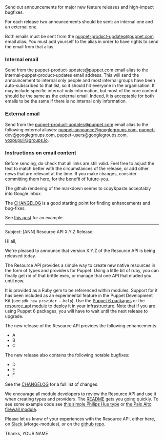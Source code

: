 Send out announcements for major new feature releases and high-impact bugfixes.

For each release two announcements should be sent: an internal one and an external one.

Both emails must be sent from the puppet-product-updates@puppet.com email alias. You must add yourself to the alias in order to have rights to send the email from that alias.

### Internal email
Send from the puppet-product-updates@puppet.com email alias to the internal-puppet-product-updates email address. This will send the announcement to internal only people and most internal groups have been auto-subscribed to that list, so it should hit everyone in the organisation. It may include specific internal-only information, but most of the core content should be the same as the external email. Indeed, it is acceptable for both emails to be the same if there is no internal only information.

### External email
Send from the puppet-product-updates@puppet.com email alias to the following external aliases: <puppet-announce@googlegroups.com>, <puppet-dev@googlegroups.com>, <puppet-users@googlegroups.com>, <voxpupuli@groups.io>.


### Instructions on email content
Before sending, do check that all links are still valid. Feel free to adjust the text to match better with the circumstances of the release, or add other news that are relevant at the time. If you make changes, consider committing them here, for the benefit of future-you.

The github rendering of the markdown seems to copy&paste acceptably into Google Inbox.

The [CHANGELOG](https://github.com/puppetlabs/puppet-resource_api/blob/master/CHANGELOG.md) is a good starting point for finding enhancements and bug-fixes.

See [this post](https://groups.google.com/d/msg/puppet-dev/1R9gwkEIxHU/adWXJ0NfCAAJ) for an example.

---

Subject: [ANN] Resource API X.Y.Z Release

Hi all,

We're pleased to announce that version X.Y.Z of the Resource API is being released today.

The Resource API provides a simple way to create new native resources in the form of types and providers for Puppet. Using a little bit of ruby, you can finally get rid of that brittle exec, or manage that one API that eluded you until now.

It is provided as a Ruby gem to be referenced within modules. Support for it has been included as an experimental feature in the Puppet Development Kit (see `pdk new provider --help`). Use the [Puppet 6 packages](https://puppet.com/blog/introducing-puppet-6) or the [resource_api module](https://forge.puppet.com/puppetlabs/resource_api) to deploy it in your infrastructure. Note that if you are using Puppet 6 packages, you will have to wait until the next release to upgrade.

The new release of the Resource API provides the following enhancements:

* A
* B
* C

The new release also contains the following notable bugfixes:

* D
* E
* F

See the [CHANGELOG](https://github.com/puppetlabs/puppet-resource_api/blob/master/CHANGELOG.md) for a full list of changes.

We encourage all module developers to review the Resource API and use it when creating types and providers. The [README](https://github.com/puppetlabs/puppet-resource_api/blob/master/README.md) gets you going quickly. To see some example code see [this simple Philips Hue type](https://github.com/da-ar/hue_rsapi) or [the Palo Alto firewall module](https://github.com/puppetlabs/puppetlabs-panos).

Please let us know of your experiences with the Resource API, either here, on [Slack](https://slack.puppet.com/) (#forge-modules), or on the [github repo](https://github.com/puppetlabs/puppet-resource_api).


Thanks,
YOUR NAME
